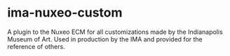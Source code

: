 ima-nuxeo-custom
================

A plugin to the Nuxeo ECM for all customizations made by the Indianapolis Museum of Art. Used in production by the IMA and provided for the reference of others.